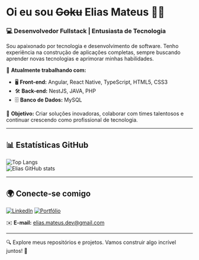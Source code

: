 # Oi eu sou ~~Goku~~ Elias Mateus 👋🏻

### 💻 Desenvolvedor Fullstack | Entusiasta de Tecnologia

Sou apaixonado por tecnologia e desenvolvimento de software. Tenho experiência na construção de aplicações completas, sempre buscando aprender novas tecnologias e aprimorar minhas habilidades.

📌 **Atualmente trabalhando com:**
- 🖥️ **Front-end:** Angular, React Native, TypeScript, HTML5, CSS3  
- 🛠️ **Back-end:** NestJS, JAVA, PHP  
- 🗄️ **Banco de Dados:** MySQL  

🚀 **Objetivo:** Criar soluções inovadoras, colaborar com times talentosos e continuar crescendo como profissional de tecnologia.

---

## 📊 Estatísticas GitHub  

![Top Langs](https://github-readme-stats.vercel.app/api/top-langs/?username=EliasMateu&layout=compact&theme=radical)  
![Elias GitHub stats](https://github-readme-stats.vercel.app/api?username=EliasMateu&show_icons=true&theme=radical)

---

## 🌍 Conecte-se comigo  

[![LinkedIn](https://img.shields.io/badge/LinkedIn-0077B5?style=for-the-badge&logo=linkedin&logoColor=white)](www.linkedin.com/in/elias-mateus-56252419a)
[![Portfólio](https://img.shields.io/badge/Portfólio-000000?style=for-the-badge&logo=github&logoColor=white)](https://github.com/EliasMateu)  

✉️ **E-mail:** [elias.mateus.dev@gmail.com](mailto:elias.mateus.dev@gmail.com)

---

🔍 Explore meus repositórios e projetos. Vamos construir algo incrível juntos! 🚀  
